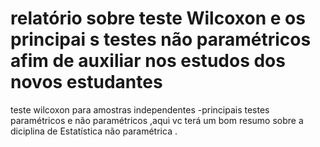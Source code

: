 # relatório  sobre  teste Wilcoxon e os principai s testes não paramétricos  afim de auxiliar  nos estudos dos novos estudantes 
teste wilcoxon para amostras independentes -principais testes  paramétricos e não paramétricos  ,aqui vc terá um bom resumo sobre  a diciplina de Estatística não paramétrica .
